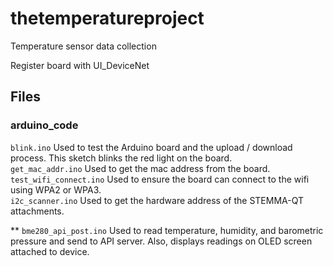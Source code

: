 # thetemperatureproject

Temperature sensor data collection

Register board with UI_DeviceNet

## Files

### arduino_code

`blink.ino` Used to test the Arduino board and the upload / download process. This sketch blinks the red light on the board.  
`get_mac_addr.ino` Used to get the mac address from the board.  
`test_wifi_connect.ino` Used to ensure the board can connect to the wifi using WPA2 or WPA3.  
`i2c_scanner.ino` Used to get the hardware address of the STEMMA-QT attachments.

\*\* `bme280_api_post.ino` Used to read temperature, humidity, and barometric pressure and send to API server. Also, displays readings on OLED screen attached to device.
